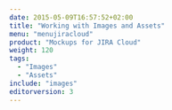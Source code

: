 ```yaml
---
date: 2015-05-09T16:57:52+02:00
title: "Working with Images and Assets"
menu: "menujiracloud"
product: "Mockups for JIRA Cloud"
weight: 120
tags:
  - "Images"
  - "Assets"
include: "images"
editorversion: 3
---
```

